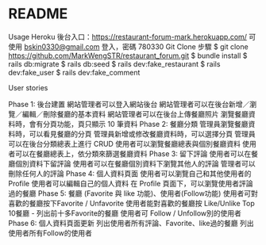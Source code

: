 # README
Usage
Heroku
後台入口：https://restaurant-forum-mark.herokuapp.com/
可使用 bskin0330@gmail.com 登入，密碼 780330
Git Clone 步驟
$ git clone https://github.com/MarkWengSTR/restaurant_forum.git
$ bundle install
$ rails db:migrate
$ rails db:seed
$ rails dev:fake_restaurant
$ rails dev:fake_user
$ rails dev:fake_comment

User stories

Phase 1: 後台建置
  網站管理者可以登入網站後台
  網站管理者可以在後台新增／瀏覽／編輯／刪除餐廳的基本資料
  網站管理者可以在後台上傳餐廳照片
  瀏覽餐廳資料時，會有分頁功能，頁只顯示 10 筆資料
Phase 2: 餐廳分類
  管理員瀏覽餐廳資料時，可以看見餐廳的分頁
  管理員新增或修改餐廳資料時，可以選擇分頁
  管理員可以在後台分類總表上進行 CRUD
  使用者可以瀏覽餐廳總表與個別餐廳資料
  使用者可以在餐廳總表上，依分類來篩選餐廳資料
Phase 3: 留下評論
  使用者可以在餐廳個別資料下留評論
  使用者可以在餐廳個別資料下瀏覽其他人的評論
  管理者可以刪除任何人的評論
Phase 4: 個人資料頁面
  使用者可以瀏覽自己和其他使用者的 Profile
  使用者可以編輯自己的個人資料
  在 Profile 頁面下，可以瀏覽使用者評論過的餐廳
Phase 5: 餐廳 (Favorite 與 like 功能)、使用者(Follow功能)
  使用者可對喜歡的餐廳按下Favorite / Unfavorite
  使用者能對喜歡的餐廳按 Like/Unlike
  Top 10餐廳 - 列出前十多Favorite的餐廳
  使用者可 Follow / Unfollow別的使用者
Phase 6: 個人資料頁面更新
  列出使用者所有評論、Favorite、like過的餐廳
  列出使用者所有Follow的使用者

